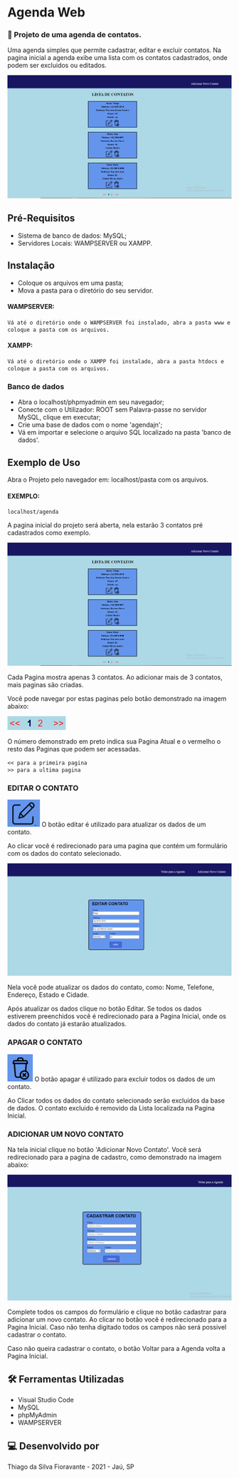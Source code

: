 # Agenda Web

### 📕 Projeto de uma agenda de contatos.
Uma agenda simples que permite cadastrar, editar e excluir contatos. Na pagina inicial a agenda exibe uma lista com os contatos cadastrados, onde podem ser excluidos ou editados.

![screenshot](screenshots/PaginaInicial.png)

## Pré-Requisitos

* Sistema de banco de dados: MySQL;
* Servidores Locais: WAMPSERVER ou XAMPP.

## Instalação

* Coloque os arquivos em uma pasta;
* Mova a pasta para o diretório do seu servidor.

#### WAMPSERVER:
```
Vá até o diretório onde o WAMPSERVER foi instalado, abra a pasta www e coloque a pasta com os arquivos.
```

#### XAMPP:
```
Vá até o diretório onde o XAMPP foi instalado, abra a pasta htdocs e coloque a pasta com os arquivos.
```

### Banco de dados

* Abra o localhost/phpmyadmin em seu navegador;
* Conecte com o Utilizador: ROOT sem Palavra-passe no servidor MySQL, clique em executar;
* Crie uma base de dados com o nome 'agendajn';
* Vá em importar e selecione o arquivo SQL localizado na pasta 'banco de dados'.

## Exemplo de Uso

Abra o Projeto pelo navegador em: localhost/pasta com os arquivos.

#### EXEMPLO:
```
localhost/agenda
```

A pagina inicial do projeto será aberta, nela estarão 3 contatos pré cadastrados como exemplo.

![screenshot](screenshots/PaginaInicial.png)

Cada Pagina mostra apenas 3 contatos. Ao adicionar mais de 3 contatos, mais paginas são criadas.

Você pode navegar por estas paginas pelo botão demonstrado na imagem abaixo:

![screenshot](screenshots/BotaoPagina.png)

O número demonstrado em preto indica sua Pagina Atual e o vermelho o resto das Paginas que podem ser acessadas.
```
<< para a primeira pagina 
>> para a ultima pagina
```

### EDITAR O CONTATO

![screenshot](screenshots/BotaoEditar.png) O botão editar é utilizado para atualizar os dados de um contato.

Ao clicar você é redirecionado para uma pagina que contém um formulário com os dados do contato selecionado. 

![screenshot](screenshots/PaginaEditar.png)

Nela você pode atualizar os dados do contato, como: Nome, Telefone, Endereço, Estado e Cidade.

Após atualizar os dados clique no botão Editar. Se todos os dados estiverem preenchidos você é redirecionado para a Pagina Inicial, onde os dados do contato já estarão atualizados.

### APAGAR O CONTATO

![screenshot](screenshots/BotaoExcluir.png) O botão apagar é utilizado para excluir todos os dados de um contato.

Ao Clicar todos os dados do contato selecionado serão excluidos da base de dados. O contato excluido é removido da Lista localizada na Pagina Inicial.

### ADICIONAR UM NOVO CONTATO

Na tela inicial clique no botão 'Adicionar Novo Contato'. Você será redirecionado para a pagina de cadastro, como demonstrado na imagem abaixo:

![screenshot](screenshots/PaginaCadastrar.png)

Complete todos os campos do formulário e clique no botão cadastrar para adicionar um novo contato. Ao clicar no botão você é redirecionado para a Pagina Inicial. Caso não tenha digitado todos os campos não será possivel cadastrar o contato. 

Caso não queira cadastrar o contato, o botão Voltar para a Agenda volta a Pagina Inicial.

## 🛠️ Ferramentas Utilizadas

* Visual Studio Code
* MySQL
* phpMyAdmin
* WAMPSERVER

## 💻 Desenvolvido por

Thiago da Silva Fioravante - 2021 - Jaú, SP
